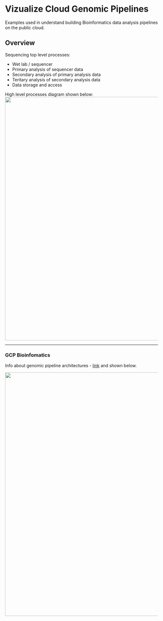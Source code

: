 # Vizualize Cloud Genomic Pipelines

Examples used in understand building Bioinformatics data analysis pipelines on the public cloud.

## Overview

Sequencing top level processes:
- Wet lab / sequencer
- Primary analysis of sequencer data
- Secondary analysis of primary analysis data
- Teritary analysis of secondary analysis data
- Data storage and access

High level processes diagram shown below:
<img src="https://github.com/lynnlangit/TeamTeri/raw/master/Images/NGS-Workflow.png" width=800>

---

### GCP Bioinfomatics 

Info about genomic pipeline architectures - [link](https://github.com/lynnlangit/gcp-for-bioinformatics/blob/master/6_ARCHITECTURE.md) and shown below.  

<img src="https://github.com/lynnlangit/learning-cloud/blob/master/CLOUD-PATTERNS/images/new-main.png" width=800>



